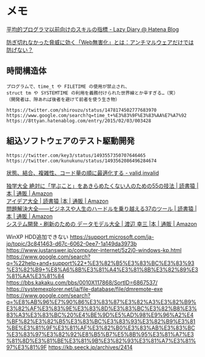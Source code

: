 # メモ

[平均的プログラマ以前向けのスキルの指標 - Lazy Diary @ Hatena Blog](https://satob.hatenablog.com/entry/2018/10/26/012245#fn-eb59eb33)

[防ぎ切れなかった脅威に効く「Web無害化」とは：アンチマルウェアだけでは防げない？](https://members.techtarget.itmedia.co.jp/tt/members/2203/01/news01.html)


## 時間構造体
	プログラムで、time_t や FILETIME の使用が禁止され、
	struct tm や SYSTEMTIME の利用を義務付けられた世界線とか辛すぎる…（笑）
	（開発者は、隙あれば後者を避けて前者を使う生き物）
	
	https://twitter.com/shirouzu/status/1478174502777683970
	https://www.google.com/search?q=time_t+%E3%83%9F%E3%83%AA%E7%A7%92
	https://8ttyan.hatenablog.com/entry/2015/02/03/003428

## 組込ソフトウェアのテスト駆動開発  
	https://twitter.com/key3/status/1493557350707646465  
	https://twitter.com/kunukunu/status/1493562086496284674  

[状態、結合、複雑性、コード量の順に最適化する - valid,invalid](https://ohbarye.hatenablog.jp/entry/2022/01/31/state-coupling-complexity-code)


[独学大全 絶対に「学ぶこと」をあきらめたくない人のための55の技法 | 読書猿 |本 | 通販 | Amazon](https://www.amazon.co.jp/dp/4478108536)  
[アイデア大全 | 読書猿 |本 | 通販 | Amazon](https://www.amazon.co.jp/dp/4894517450)  
[問題解決大全――ビジネスや人生のハードルを乗り越える37のツール | 読書猿 |本 | 通販 | Amazon](https://www.amazon.co.jp/dp/4894517809)  
[システム開発・刷新のための データモデル大全 | 渡辺 幸三 |本 | 通販 | Amazon](https://www.amazon.co.jp/dp/4534057776)  


WinXP HDD追加できない
https://support.microsoft.com/ja-jp/topic/3c841463-d67c-6062-0ee7-1a149da3973b
https://www.justanswer.jp/computer-internet/5z2j0-windows-kp.html
https://www.google.com/search?q=%22help+and+support%22+%E3%82%B5%E3%83%BC%E3%83%93%E3%82%B9+%E8%A6%8B%E3%81%A4%E3%81%8B%E3%82%89%E3%81%AA%E3%81%84
https://bbs.kakaku.com/bbs/0010X117868/SortID=6867537/
https://systemexplorer.net/ja/file-database/file/dmremote-exe
https://www.google.com/search?q=%E8%AB%96%E7%90%86%E3%83%87%E3%82%A3%E3%82%B9%E3%82%AF%E3%83%9E%E3%83%8D%E3%83%BC%E3%82%B8%E3%83%A3%E3%83%BC%20%E4%BE%9D%E5%AD%98%E9%96%A2%E4%BF%82%E3%82%B5%E3%83%BC%E3%83%93%E3%82%B9%E3%81%BE%E3%81%9F%E3%81%AF%E3%82%B0%E3%83%AB%E3%83%BC%E3%83%97%E3%82%92%E8%B5%B7%E5%8B%95%E3%81%A7%E3%81%8D%E3%81%BE%E3%81%9B%E3%82%93%E3%81%A7%E3%81%97%E3%81%9F
https://kb.seeck.jp/archives/2414
